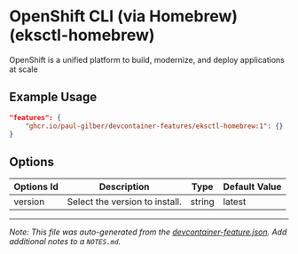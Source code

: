 
# OpenShift CLI (via Homebrew) (eksctl-homebrew)

OpenShift is a unified platform to build, modernize, and deploy applications at scale

## Example Usage

```json
"features": {
    "ghcr.io/paul-gilber/devcontainer-features/eksctl-homebrew:1": {}
}
```

## Options

| Options Id | Description | Type | Default Value |
|-----|-----|-----|-----|
| version | Select the version to install. | string | latest |



---

_Note: This file was auto-generated from the [devcontainer-feature.json](https://github.com/paul-gilber/devcontainer-features/blob/main/src/eksctl-homebrew/devcontainer-feature.json).  Add additional notes to a `NOTES.md`._
